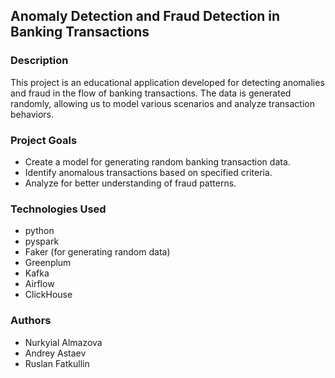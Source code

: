 ## Anomaly Detection and Fraud Detection in Banking Transactions

### Description

This project is an educational application developed for detecting anomalies and fraud in the flow of banking transactions. The data is generated randomly, allowing us to model various scenarios and analyze transaction behaviors.

### Project Goals

- Create a model for generating random banking transaction data.
- Identify anomalous transactions based on specified criteria.
- Analyze for better understanding of fraud patterns.

### Technologies Used

- python
- pyspark
- Faker (for generating random data)
- Greenplum
- Kafka
- Airflow
- ClickHouse

### Authors

- Nurkyial Almazova
- Andrey Astaev
- Ruslan Fatkullin
